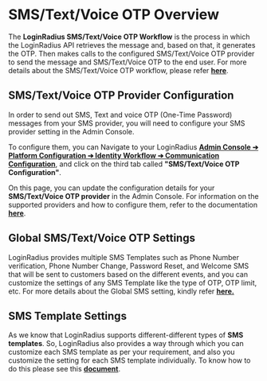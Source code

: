 # SMS/Text/Voice OTP Overview

The **LoginRadius SMS/Text/Voice OTP Workflow** is the process in which the LoginRadius API retrieves the message and, based on that, it generates the OTP. Then makes calls to the configured SMS/Text/Voice OTP provider to send the message and SMS/Text/Voice OTP to the end user. For more details about the SMS/Text/Voice OTP workflow, please refer [**here**](https://www.loginradius.com/docs/authentication/concepts/sms-communication/).

## SMS/Text/Voice OTP Provider Configuration

In order to send out SMS, Text and voice OTP (One-Time Password) messages from your SMS provider, you will need to configure your SMS provider setting in the Admin Console.

To configure them, you can Navigate to your LoginRadius [**Admin Console ➔ Platform Configuration ➔ Identity Workflow ➔ Communication Configuration**](https://adminconsole.loginradius.com/platform-configuration/identity-workflow/communication-configuration/email-configuration),  and click on the third tab called **"SMS/Text/Voice OTP Configuration"**.

On this page, you can update the configuration details for your **SMS/Text/Voice OTP provider** in the Admin Console. For information on the supported providers and how to configure them, refer to the documentation [**here**](https://www.loginradius.com/docs/api/v2/admin-console/platform-configuration/communication-configuration/sms/providers/twilio-configuration/).


## Global SMS/Text/Voice OTP Settings

LoginRadius provides multiple SMS Templates such as Phone Number verification, Phone Number Change, Password Reset, and Welcome SMS that will be sent to customers based on the different events, and you can customize the settings of any SMS Template like the type of OTP, OTP limit, etc. For more details about the Global SMS setting, kindly refer [**here.**](https://www.loginradius.com/docs/authentication/concepts/sms-communication/#partglobalsmssettings0)

## SMS Template Settings

As we know that LoginRadius supports different-different types of **SMS templates**. So, LoginRadius also provides a way through which you can customize each SMS template as per your requirement, and also you customize the setting for each SMS template individually. To know how to do this please see this [**document**](https://www.loginradius.com/docs/authentication/concepts/sms-communication/#partsmstemplatesettings1).